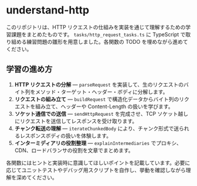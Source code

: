 # understand-http

このリポジトリは、HTTP リクエストの仕組みを実装を通じて理解するための学習課題をまとめたものです。
`tasks/http_request_tasks.ts` に TypeScript で取り組める練習問題の雛形を用意しました。各関数の TODO を埋めながら進めてください。

## 学習の進め方

1. **HTTP リクエストの分解** — `parseRequest` を実装して、生のリクエストのバイト列をメソッド・ターゲット・ヘッダー・ボディに分解します。
2. **リクエストの組み立て** — `buildRequest` で構造化データからバイト列のリクエストを組み立て、ヘッダーや Content-Length の扱いを学びます。
3. **ソケット通信での送信** — `sendHttpRequest` を完成させ、TCP ソケット越しにリクエストを送信してレスポンスを受け取ります。
4. **チャンク転送の理解** — `iterateChunkedBody` により、チャンク形式で送られるレスポンスボディの扱いを体験します。
5. **インターミディアリの役割整理** — `explainIntermediaries` でプロキシ、CDN、ロードバランサの役割を文章でまとめます。

各関数にはヒントと実装時に意識してほしいポイントを記載しています。必要に応じてユニットテストやデバッグ用スクリプトを自作し、挙動を確認しながら理解を深めてください。

